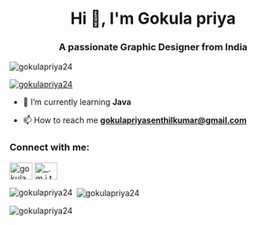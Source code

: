 <h1 align="center">Hi 👋, I'm Gokula priya</h1>
<h3 align="center">A passionate Graphic Designer from India</h3>

<p align="left"> <img src="https://komarev.com/ghpvc/?username=gokulapriya24&label=Profile%20views&color=0e75b6&style=flat" alt="gokulapriya24" /> </p>

<p align="left"> <a href="https://github.com/ryo-ma/github-profile-trophy"><img src="https://github-profile-trophy.vercel.app/?username=gokulapriya24" alt="gokulapriya24" /></a> </p>

- 🌱 I’m currently learning **Java**

- 📫 How to reach me **gokulapriyasenthilkumar@gmail.com**

<h3 align="left">Connect with me:</h3>
<p align="left">
<a href="https://fb.com/gokula priya" target="blank"><img align="center" src="https://raw.githubusercontent.com/rahuldkjain/github-profile-readme-generator/master/src/images/icons/Social/facebook.svg" alt="gokula priya" height="30" width="40" /></a>
<a href="https://instagram.com/_.m.i.th.r.a._" target="blank"><img align="center" src="https://raw.githubusercontent.com/rahuldkjain/github-profile-readme-generator/master/src/images/icons/Social/instagram.svg" alt="_.m.i.th.r.a._" height="30" width="40" /></a>
</p>

<p><img align="left" src="https://github-readme-stats.vercel.app/api/top-langs?username=gokulapriya24&show_icons=true&locale=en&layout=compact" alt="gokulapriya24" /></p>

<p>&nbsp;<img align="center" src="https://github-readme-stats.vercel.app/api?username=gokulapriya24&show_icons=true&locale=en" alt="gokulapriya24" /></p>

<p><img align="center" src="https://github-readme-streak-stats.herokuapp.com/?user=gokulapriya24&" alt="gokulapriya24" /></p>
